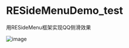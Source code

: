 # RESideMenuDemo_test
用RESideMenu框架实现QQ侧滑效果


![image](https://github.com/Xianyus/RESideMenuDemo_test/blob/master/marquee.gif)
